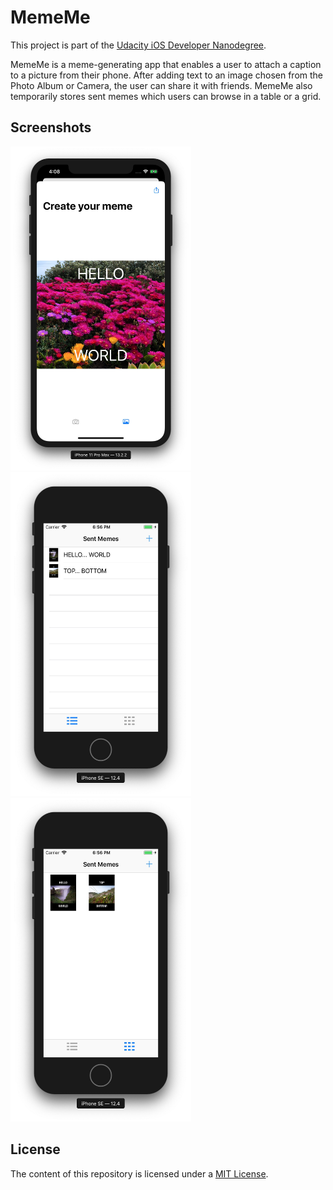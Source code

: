 # MemeMe

This project is part of the [Udacity iOS Developer Nanodegree](https://www.udacity.com/course/ios-developer-nanodegree--nd003).

MemeMe is a meme-generating app that enables a user to attach a caption to a picture from their phone. After adding text to an image chosen from the Photo Album or Camera, the user can share it with friends. MemeMe also temporarily stores sent memes which users can browse in a table or a grid.

## Screenshots

<p float="left">
    <img src="./README-IMAGES/screenshot-add.jpg" width="289" height="518">
    <img src="./README-IMAGES/screenshot-table.jpg" width="289" height="518">
    <img src="./README-IMAGES/screenshot-collection.jpg" width="289" height="518">
</p>

## License

The content of this repository is licensed under a [MIT License](LICENSE).

